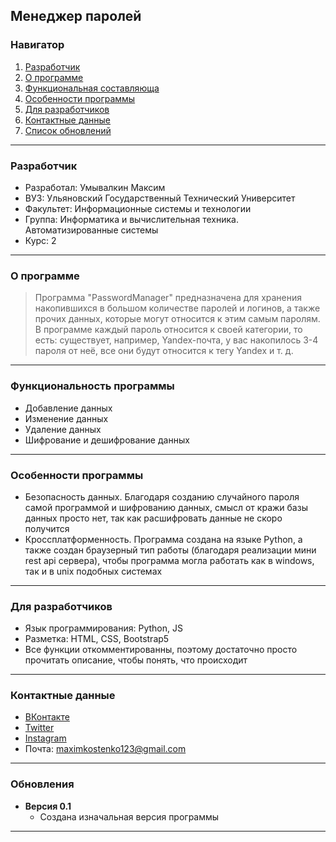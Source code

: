 Менеджер паролей
---
### Навигатор
1. [Разработчик](#student)
2. [О программе](#about)
3. [Функциональная составляюща](#func)
4. [Особенности программы](#spec)
5. [Для разработчиков](#for_pr)
6. [Контактные данные](#cont)
7. [Список обновлений](#patch)
---
### <a name="student">Разработчик</a> 
* Разработал: Умывалкин Максим
* ВУЗ: Ульяновский Государственный Технический Университет
* Факультет: Информационные системы и технологии
* Группа: Информатика и вычислительная техника. Автоматизированные системы
* Курс: 2
---
### <a name="about">О программе</a> 
> Программа "PasswordManager" предназначена для хранения накопившихся в большом количестве паролей и логинов, а также прочих данных, которые могут относится к этим самым паролям. В программе каждый пароль относится к своей категории, то есть: существует, например, Yandex-почта, у вас накопилось 3-4 пароля от неё, все они будут относится к тегу Yandex и т. д.
---
### Функциональность программы <a name="func"></a>
* Добавление данных
* Изменение данных
* Удаление данных
* Шифрование и дешифрование данных
---
### Особенности программы <a name="spec"></a>
* Безопасность данных. Благодаря созданию случайного пароля самой программой и шифрованию данных, смысл от кражи базы данных просто нет, так как расшифровать данные не скоро получится
* Кроссплатформенность. Программа создана на языке Python, а также создан браузерный тип работы (благодаря реализации мини rest api сервера), чтобы программа могла работать как в windows, так и в unix подобных системах
---
### <a name="for_pr">Для разработчиков</a>
* Язык программирования: Python, JS
* Разметка: HTML, CSS, Bootstrap5
* Все функции откомментированны, поэтому достаточно просто прочитать описание, чтобы понять, что происходит
---
### <a name="cont">Контактные данные</a>
* [ВКонтакте](https://vk.com/resistancejkee)
* [Twitter](https://twitter.com/resistancejkee)
* [Instagram](https://www.instagram.com/resistancejkee)
* Почта: maximkostenko123@gmail.com
---
### <a name="patch">Обновления</a>
* **Версия 0.1**
  * Создана изначальная версия программы
---
